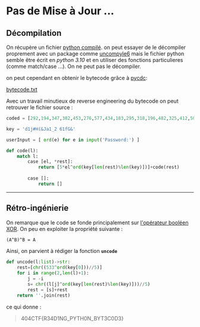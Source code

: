 # Pas de Mise à Jour ...

## Décompilation

On récupère un fichier [python compilé](chall.pyc).
on peut essayer de le décompiler proprement  avec un package comme [uncompyle6](https://github.com/rocky/python-uncompyle6/) mais le fichier python semble être écrit en *python 3.10* et en utiliser des fonctions particulieres (comme match/case ...). On ne peut pas le décompiler.

on peut cependant en obtenir le bytecode grâce à [pycdc](https://github.com/zrax/pycdc):

[bytecode.txt](bytecode.txt)

Avec un travail minutieux de reverse engineering du bytecode on peut retrouver le fichier source :

```Python
coded = [292,194,347,382,453,276,577,434,183,295,318,196,482,325,412,502,396,402,328,194,473,490,299,503,386,215,263,211,318,206,533]

key = 'd1j#H(&Ja1_2 61fG&'

userInput = [ ord(e) for e in input('Password:') ]

def code(l):
    match l:
        case [el, *rest]:
            return [5*el^ord(key[len(rest)%len(key)])]+code(rest)
            
        case []:
            return []
```

---

## Rétro-ingénierie
On remarque que le code se fonde principalement sur [l'opérateur booléen XOR](https://fr.wikipedia.org/wiki/Fonction_OU_exclusif). On peu en exploiter la propriété suivante :

```latex
(A^B)^B = A
```
Ainsi, on parvient à rédiger la fonction **`uncode`**

```Python
def uncode(l:list)->str:
    rest=[chr((533^ord(key[0]))//5)]
    for i in range(2,len(l)+1):
        j = -i
        s= chr((l[j]^ord(key[len(rest)%len(key)]))//5)
        rest = [s]+rest
    return ''.join(rest)
```


ce qui donne : 
>404CTF{R34D1NG_PYTH0N_BYT3C0D3}